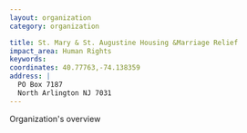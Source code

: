 ```yaml
---
layout: organization
category: organization

title: St. Mary & St. Augustine Housing &Marriage Relief
impact_area: Human Rights
keywords: 
coordinates: 40.77763,-74.138359
address: |
  PO Box 7187
  North Arlington NJ 7031
---
```

Organization's overview
